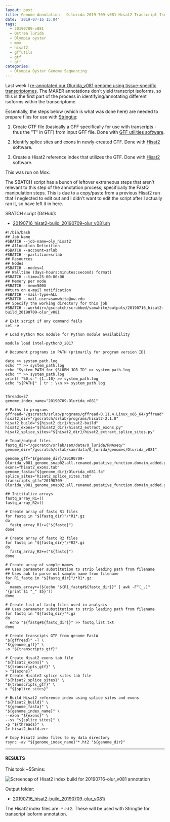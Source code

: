 ```yaml
---
layout: post
title: Genome Annotation - O.lurida 2019-709-v081 Hisat2 Transcript Isoform Index
date: '2019-07-16 15:04'
tags:
  - 20190709-v081
  - Ostrea lurida
  - Olympia oyster
  - mox
  - hisat2
  - gffutils
  - gtf
  - gff
categories:
  - Olympia Oyster Genome Sequencing
---
```

Last week I [re-annotated our Olurida_v081 genome using tissue-specific transcriptomes](https://robertslab.github.io/sams-notebook/2019/07/09/Genome-Annotation-Olurida_v081-with-MAKER-and-Tissue-specific-Transcriptomes-on-Mox.html). The MAKER annotations don't yield transcript isoforms, so this is the first part of the process in identifying/annotating different isoforms within the transcriptome.

Essentially, the steps below (which is what was done here) are needed to prepare files for use with [Stringtie](https://ccb.jhu.edu/software/stringtie/index.shtml):

1. Create GTF file (basically a GFF specifically for use with transcripts - thus the "T" in GTF) from input GFF file. Done with [GFF utilities software](http://ccb.jhu.edu/software/stringtie/gff.shtml).

2. Identify splice sites and exons in newly-created GTF. Done with [Hisat2](https://ccb.jhu.edu/software/hisat2/manual.shtml) software.

3. Create a Hisat2 reference index that utilizes the GTF. Done with [Hisat2](https://ccb.jhu.edu/software/hisat2/manual.shtml) software.

This was run on Mox.

The SBATCH script has a bunch of leftover extraneous steps that aren't relevant to this step of the annotation process; specifically the FastQ manipulation steps. This is due to a copy/paste from a previous Hisat2 run that I neglected to edit out and I didn't want to edit the script after I actually ran it, so have left it in here.

SBATCH script (GitHub):

- [20190716_hisat2-build_20190709-olur_v081.sh](https://github.com/RobertsLab/sams-notebook/blob/master/sbatch_scripts/20190716_hisat2-build_20190709-olur_v081.sh)

```shell
#!/bin/bash
## Job Name
#SBATCH --job-name=oly_hisat2
## Allocation Definition
#SBATCH --account=srlab
#SBATCH --partition=srlab
## Resources
## Nodes
#SBATCH --nodes=1
## Walltime (days-hours:minutes:seconds format)
#SBATCH --time=25-00:00:00
## Memory per node
#SBATCH --mem=500G
##turn on e-mail notification
#SBATCH --mail-type=ALL
#SBATCH --mail-user=samwhite@uw.edu
## Specify the working directory for this job
#SBATCH --workdir=/gscratch/scrubbed/samwhite/outputs/20190716_hisat2-build_20190709-olur_v081

# Exit script if any command fails
set -e

# Load Python Mox module for Python module availability

module load intel-python3_2017

# Document programs in PATH (primarily for program version ID)

date >> system_path.log
echo "" >> system_path.log
echo "System PATH for $SLURM_JOB_ID" >> system_path.log
echo "" >> system_path.log
printf "%0.s-" {1..10} >> system_path.log
echo "${PATH}" | tr : \\n >> system_path.log


threads=27
genome_index_name="20190709-Olurida_v081"

# Paths to programs
gffread="/gscratch/srlab/programs/gffread-0.11.4.Linux_x86_64/gffread"
hisat2_dir="/gscratch/srlab/programs/hisat2-2.1.0"
hisat2_build="${hisat2_dir}/hisat2-build"
hisat2_exons="${hisat2_dir}/hisat2_extract_exons.py"
hisat2_splice_sites="${hisat2_dir}/hisat2_extract_splice_sites.py"

# Input/output files
fastq_dir="/gscratch/srlab/sam/data/O_lurida/RNAseq/"
genome_dir="/gscratch/srlab/sam/data/O_lurida/genomes/Olurida_v081"

genome_gff="${genome_dir}/20190709-Olurida_v081_genome_snap02.all.renamed.putative_function.domain_added.gff"
exons="hisat2_exons.tab"
genome_fasta="${genome_dir}/Olurida_v081.fa"
splice_sites="hisat2_splice_sites.tab"
transcripts_gtf="20190709-Olurida_v081_genome_snap02.all.renamed.putative_function.domain_added.gtf"

## Inititalize arrays
fastq_array_R1=()
fastq_array_R2=()

# Create array of fastq R1 files
for fastq in "${fastq_dir}"/*R1*.gz
do
  fastq_array_R1+=("${fastq}")
done

# Create array of fastq R2 files
for fastq in "${fastq_dir}"/*R2*.gz
do
  fastq_array_R2+=("${fastq}")
done

# Create array of sample names
## Uses parameter substitution to strip leading path from filename
## Uses awk to parse out sample name from filename
for R1_fastq in "${fastq_dir}"/*R1*.gz
do
  names_array+=($(echo "${R1_fastq#${fastq_dir}}" | awk -F"[_.]" '{print $1 "_" $5}'))
done

# Create list of fastq files used in analysis
## Uses parameter substitution to strip leading path from filename
for fastq in "${fastq_dir}"*.gz
do
  echo "${fastq#${fastq_dir}}" >> fastq.list.txt
done

# Create transcipts GTF from genome FastA
"${gffread}" -T \
"${genome_gff}" \
-o "${transcripts_gtf}"

# Create Hisat2 exons tab file
"${hisat2_exons}" \
"${transcripts_gtf}" \
> "${exons}"
# Create Hisate2 splice sites tab file
"${hisat2_splice_sites}" \
"${transcripts_gtf}" \
> "${splice_sites}"

# Build Hisat2 reference index using splice sites and exons
"${hisat2_build}" \
"${genome_fasta}" \
"${genome_index_name}" \
--exon "${exons}" \
--ss "${splice_sites}" \
-p "${threads}" \
2> hisat2_build.err

# Copy Hisat2 index files to my data directory
rsync -av "${genome_index_name}"*.ht2 "${genome_dir}"
```

---

#### RESULTS

This took ~55mins:

![Screencap of Hisat2 index build for 20190716-olur_v081 annotation](https://github.com/RobertsLab/sams-notebook/blob/master/images/screencaps/20190716_hisat2_build_20190716-olur_v081_runtime.png?raw=true)

Output folder:

- [20190716_hisat2-build_20190709-olur_v081/](https://gannet.fish.washington.edu/Atumefaciens/20190716_hisat2-build_20190709-olur_v081/)

The Hisat2 index files are: `*.ht2`. These will be used with Stringtie for transcript isoform annotation.
